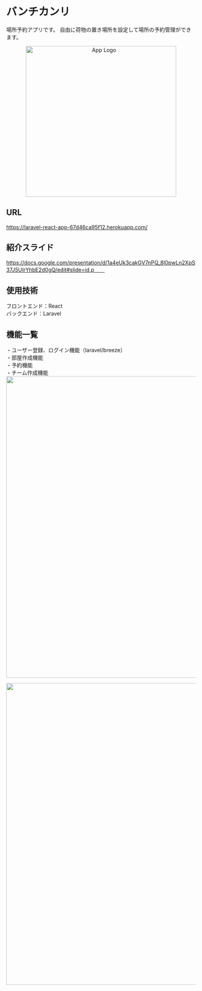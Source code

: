 # バンチカンリ
場所予約アプリです。
自由に荷物の置き場所を設定して場所の予約管理ができます。
<p align="center"><a href="https://laravel-react-app-67d46ca95f12.herokuapp.com" target="_blank"><img src="https://github.com/user-attachments/assets/9b15096d-733a-4b08-b42b-d33acccea478" width="400" alt="App Logo"></a></p>

## URL
https://laravel-react-app-67d46ca95f12.herokuapp.com/

## 紹介スライド
https://docs.google.com/presentation/d/1a4eUk3cakGV7nPQ_8I0pwLn2XpS37J5UIrYhbE2d0gQ/edit#slide=id.p　　

## 使用技術
フロントエンド：React  
バックエンド：Laravel

## 機能一覧
・ユーザー登録、ログイン機能（laravel/breeze）  
・部屋作成機能  
・予約機能  
・チーム作成機能  
<img src="https://github.com/user-attachments/assets/52406491-0429-4389-9829-7f58d5918f29" width="800" align="center">
  
<img src="https://github.com/user-attachments/assets/4fa67b86-0c6b-4a6e-a469-8ba209753386" width="800" align="center">  


